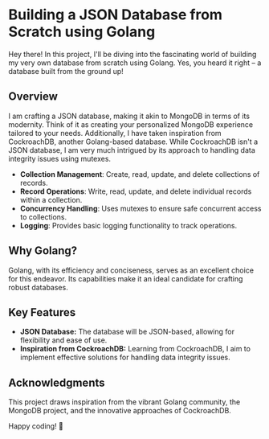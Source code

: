 # Building a JSON Database from Scratch using Golang

Hey there! In this project, I'll be diving into the fascinating world of building my very own database from scratch using Golang. Yes, you heard it right – a database built from the ground up!

## Overview

I am crafting a JSON database, making it akin to MongoDB in terms of its modernity. Think of it as creating your personalized MongoDB experience tailored to your needs. Additionally, I have taken inspiration from CockroachDB, another Golang-based database. While CockroachDB isn't a JSON database, I am very much intrigued by its approach to handling data integrity issues using mutexes.

- **Collection Management**: Create, read, update, and delete collections of records.
- **Record Operations**: Write, read, update, and delete individual records within a collection.
- **Concurrency Handling**: Uses mutexes to ensure safe concurrent access to collections.
- **Logging**: Provides basic logging functionality to track operations.

## Why Golang?

Golang, with its efficiency and conciseness, serves as an excellent choice for this endeavor. Its capabilities make it an ideal candidate for crafting robust databases.

## Key Features

- **JSON Database:** The database will be JSON-based, allowing for flexibility and ease of use.
- **Inspiration from CockroachDB:** Learning from CockroachDB, I aim to implement effective solutions for handling data integrity issues.

## Acknowledgments

This project draws inspiration from the vibrant Golang community, the MongoDB project, and the innovative approaches of CockroachDB.

Happy coding! 🚀
